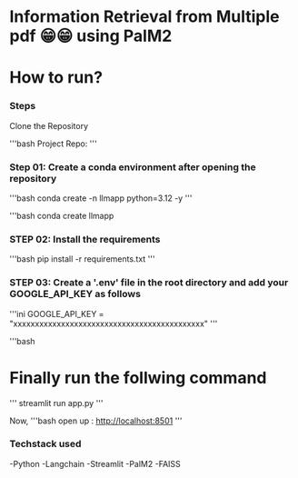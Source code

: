 # Information Retrieval from Multiple pdf 😁😁 using PalM2

# How to run?

### Steps

Clone the Repository

'''bash
Project Repo:
'''

### Step 01: Create a conda environment after opening the repository

'''bash
conda create -n llmapp python=3.12 -y
'''

'''bash
conda create llmapp

### STEP 02: Install the requirements

'''bash
pip install -r requirements.txt
'''

### STEP 03: Create a '.env' file in the root directory and add your GOOGLE_API_KEY as follows

'''ini
GOOGLE_API_KEY = "xxxxxxxxxxxxxxxxxxxxxxxxxxxxxxxxxxxxxxxxxxxx"
'''

'''bash

# Finally run the follwing command
'''
streamlit run app.py
'''

Now,
'''bash
open up : <http://localhost:8501>
'''

### Techstack used

-Python
-Langchain
-Streamlit
-PalM2
-FAISS
